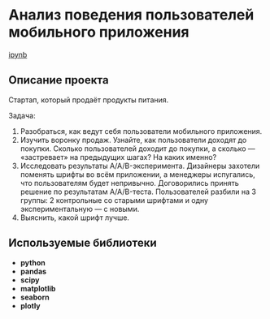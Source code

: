 # Анализ поведения пользователей мобильного приложения

[ipynb](https://github.com/Kelenaki/Portfolio/blob/main/mobile_app_analysis/mobile_app_analysis.ipynb)

## Описание проекта
Стартап, который продаёт продукты питания.

Задача:

1. Разобраться, как ведут себя пользователи мобильного приложения.
2. Изучить воронку продаж. Узнайте, как пользователи доходят до покупки. Сколько пользователей доходит до покупки, а сколько — «застревает» на предыдущих шагах? На каких именно?
3. Исследовать результаты A/A/B-эксперимента. Дизайнеры захотели поменять шрифты во всём приложении, а менеджеры испугались, что пользователям будет непривычно. Договорились принять решение по результатам A/A/B-теста. Пользователей разбили на 3 группы: 2 контрольные со старыми шрифтами и одну экспериментальную — с новыми.
4. Выяснить, какой шрифт лучше.


## Используемые библиотеки

- **python**
- **pandas**
- **scipy**
- **matplotlib**
- **seaborn**
- **plotly**
